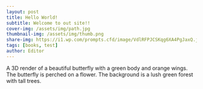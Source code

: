 ```yaml
---
layout: post
title: Hello World!
subtitle: Welcome to out site!!
cover-img: /assets/img/path.jpg
thumbnail-img: /assets/img/thumb.png
share-img: https://i1.wp.com/prompts.cfd/image/VdlRFPJCSKqg6XA4PgJaxQ.jpg
tags: [books, test]
author: Editor
---
```

A 3D render of a beautiful butterfly with a green body and orange wings. The butterfly is perched on a flower. The background is a lush green forest with tall trees. 
